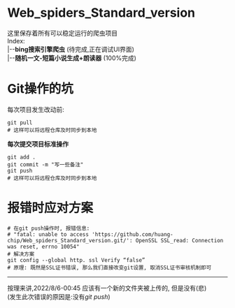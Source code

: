 # Web_spiders_Standard_version
这里保存着所有可以稳定运行的爬虫项目   
Index:   
|--**bing搜索引擎爬虫** (待完成,正在调试UI界面)  
|--**随机一文-短篇小说生成+朗读器** (100%完成)

# Git操作的坑
每次项目发生改动前:
```Git
git pull
# 这样可以将远程仓库及时同步到本地
```
**每次提交项目标准操作**  
```Git
git add .
git commit -m "写一些备注"
git push 
# 这样可以将远程仓库及时同步到本地
```
# 报错时应对方案
```shell
# 在git push操作时, 报错信息:
# "fatal: unable to access 'https://github.com/huang-chip/Web_spiders_Standard_version.git/': OpenSSL SSL_read: Connection was reset, errno 10054"
# 解决方案
git config --global http. ssl Verify “false”
# 原理: 既然是SSL证书错误, 那么我们直接改变git设置, 取消SSL证书审核机制即可
```
---
按理来讲,2022/8/6-00:45
应该有一个新的文件夹被上传的, 但是没有(悲)  
(发生此次错误的原因是:没有*git push*)